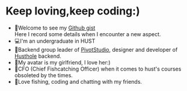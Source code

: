 # Keep loving,keep coding:)
- 🍕Welcome to see my [Github gist](https://gist.github.com/Xieyuschen)  
Here I record some details when I encounter a new aspect.  
- 💻I'm an undergraduate in HUST 
- 🥇Backend group leader of [PivotStudio](https://github.com/Pivot-Studio), designer and developer of [Husthole](http://husthole.com) backend.
- 👩My avatar is my girlfriend, I love her:)  
- 🎣CFO (Chief Fishcatching Officer) when it comes to hust's courses obsoleted by the times.
- 🎃Love fishing, coding and chatting with my friends. 
